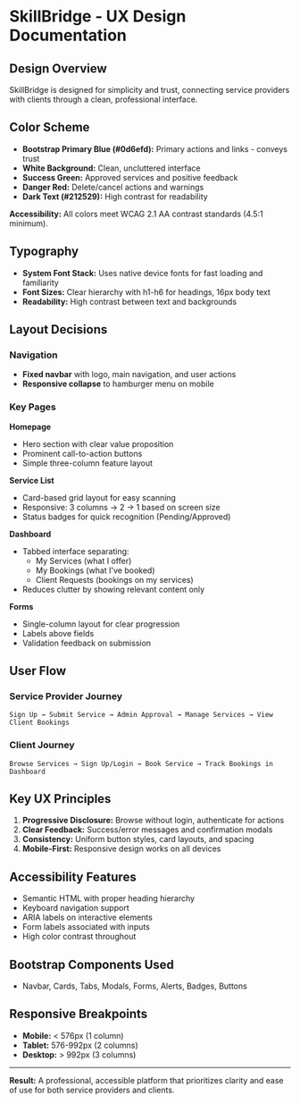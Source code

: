 # SkillBridge - UX Design Documentation

## Design Overview

SkillBridge is designed for simplicity and trust, connecting service providers with clients through a clean, professional interface.

## Color Scheme

- **Bootstrap Primary Blue (#0d6efd):** Primary actions and links - conveys trust
- **White Background:** Clean, uncluttered interface
- **Success Green:** Approved services and positive feedback
- **Danger Red:** Delete/cancel actions and warnings
- **Dark Text (#212529):** High contrast for readability

**Accessibility:** All colors meet WCAG 2.1 AA contrast standards (4.5:1 minimum).

## Typography

- **System Font Stack:** Uses native device fonts for fast loading and familiarity
- **Font Sizes:** Clear hierarchy with h1-h6 for headings, 16px body text
- **Readability:** High contrast between text and backgrounds

## Layout Decisions

### Navigation
- **Fixed navbar** with logo, main navigation, and user actions
- **Responsive collapse** to hamburger menu on mobile

### Key Pages

**Homepage**
- Hero section with clear value proposition
- Prominent call-to-action buttons
- Simple three-column feature layout

**Service List**
- Card-based grid layout for easy scanning
- Responsive: 3 columns → 2 → 1 based on screen size
- Status badges for quick recognition (Pending/Approved)

**Dashboard**
- Tabbed interface separating:
  - My Services (what I offer)
  - My Bookings (what I've booked)
  - Client Requests (bookings on my services)
- Reduces clutter by showing relevant content only

**Forms**
- Single-column layout for clear progression
- Labels above fields
- Validation feedback on submission

## User Flow

### Service Provider Journey
```
Sign Up → Submit Service → Admin Approval → Manage Services → View Client Bookings
```

### Client Journey
```
Browse Services → Sign Up/Login → Book Service → Track Bookings in Dashboard
```

## Key UX Principles

1. **Progressive Disclosure:** Browse without login, authenticate for actions
2. **Clear Feedback:** Success/error messages and confirmation modals
3. **Consistency:** Uniform button styles, card layouts, and spacing
4. **Mobile-First:** Responsive design works on all devices

## Accessibility Features

- Semantic HTML with proper heading hierarchy
- Keyboard navigation support
- ARIA labels on interactive elements
- Form labels associated with inputs
- High color contrast throughout

## Bootstrap Components Used

- Navbar, Cards, Tabs, Modals, Forms, Alerts, Badges, Buttons

## Responsive Breakpoints

- **Mobile:** < 576px (1 column)
- **Tablet:** 576-992px (2 columns)
- **Desktop:** > 992px (3 columns)

---

**Result:** A professional, accessible platform that prioritizes clarity and ease of use for both service providers and clients.